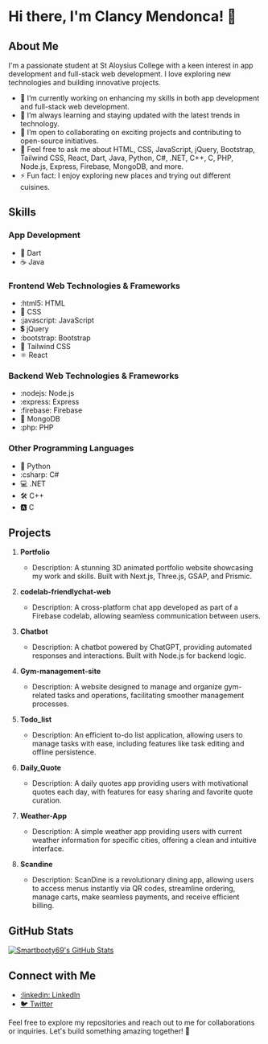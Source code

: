 # Hi there, I'm Clancy Mendonca! 👋

## About Me

I'm a passionate student at St Aloysius College with a keen interest in app development and full-stack web development. I love exploring new technologies and building innovative projects.

- 🔭 I’m currently working on enhancing my skills in both app development and full-stack web development.
- 🌱 I’m always learning and staying updated with the latest trends in technology.
- 👯 I’m open to collaborating on exciting projects and contributing to open-source initiatives.
- 💬 Feel free to ask me about HTML, CSS, JavaScript, jQuery, Bootstrap, Tailwind CSS, React, Dart, Java, Python, C#, .NET, C++, C, PHP, Node.js, Express, Firebase, MongoDB, and more.
- ⚡ Fun fact: I enjoy exploring new places and trying out different cuisines.

## Skills

### App Development
- :dart: Dart
- :coffee: Java

### Frontend Web Technologies & Frameworks
- :html5: HTML
- :art: CSS
- :javascript: JavaScript
- :heavy_dollar_sign: jQuery
- :bootstrap: Bootstrap
- :wind_chime: Tailwind CSS
- :atom_symbol: React

### Backend Web Technologies & Frameworks
- :nodejs: Node.js
- :express: Express
- :firebase: Firebase
- :evergreen_tree: MongoDB
- :php: PHP

### Other Programming Languages
- :snake: Python
- :csharp: C#
- :computer: .NET
- :hammer_and_wrench: C++
- :a: C

  
## Projects

1. **Portfolio**
   - Description: A stunning 3D animated portfolio website showcasing my work and skills. Built with Next.js, Three.js, GSAP, and Prismic.

2. **codelab-friendlychat-web**
   - Description: A cross-platform chat app developed as part of a Firebase codelab, allowing seamless communication between users.

3. **Chatbot**
   - Description: A chatbot powered by ChatGPT, providing automated responses and interactions. Built with Node.js for backend logic.

4. **Gym-management-site**
   - Description: A website designed to manage and organize gym-related tasks and operations, facilitating smoother management processes.

5. **Todo_list**
   - Description: An efficient to-do list application, allowing users to manage tasks with ease, including features like task editing and offline persistence.

6. **Daily_Quote**
   - Description: A daily quotes app providing users with motivational quotes each day, with features for easy sharing and favorite quote curation.

7. **Weather-App**
   - Description: A simple weather app providing users with current weather information for specific cities, offering a clean and intuitive interface.

8. **Scandine**
   - Description: ScanDine is a revolutionary dining app, allowing users to access menus instantly via QR codes, streamline ordering, manage carts, make seamless payments, and receive efficient billing.

## GitHub Stats

[![Smartbooty69's GitHub Stats](https://github-readme-stats.vercel.app/api?username=smartbooty69&show_icons=true)](https://github.com/smartbooty69)

## Connect with Me

- [:linkedin: LinkedIn](https://www.linkedin.com/in/clancymendonca/)
- [:bird: Twitter](https://twitter.com/clancymendonca)

Feel free to explore my repositories and reach out to me for collaborations or inquiries. Let's build something amazing together! 🚀
